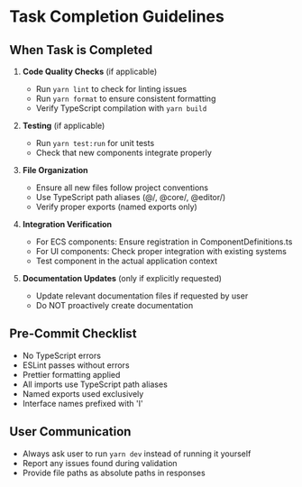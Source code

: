 # Task Completion Guidelines

## When Task is Completed

1. **Code Quality Checks** (if applicable)

   - Run `yarn lint` to check for linting issues
   - Run `yarn format` to ensure consistent formatting
   - Verify TypeScript compilation with `yarn build`

2. **Testing** (if applicable)

   - Run `yarn test:run` for unit tests
   - Check that new components integrate properly

3. **File Organization**

   - Ensure all new files follow project conventions
   - Use TypeScript path aliases (@/, @core/, @editor/)
   - Verify proper exports (named exports only)

4. **Integration Verification**

   - For ECS components: Ensure registration in ComponentDefinitions.ts
   - For UI components: Check proper integration with existing systems
   - Test component in the actual application context

5. **Documentation Updates** (only if explicitly requested)
   - Update relevant documentation files if requested by user
   - Do NOT proactively create documentation

## Pre-Commit Checklist

- No TypeScript errors
- ESLint passes without errors
- Prettier formatting applied
- All imports use TypeScript path aliases
- Named exports used exclusively
- Interface names prefixed with 'I'

## User Communication

- Always ask user to run `yarn dev` instead of running it yourself
- Report any issues found during validation
- Provide file paths as absolute paths in responses
